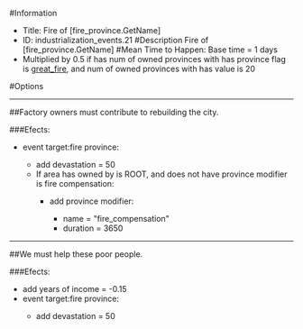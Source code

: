 #Information
 - Title: Fire of [fire_province.GetName]
 - ID: industrialization_events.21
#Description
Fire of [fire_province.GetName]
#Mean Time to Happen:
Base time = 1 days
 - Multiplied by 0.5 if has num of owned provinces with has province flag is [great_fire](../flags/great_fire.md), and num of owned provinces with has value is 20

#Options

___
##Factory owners must contribute to rebuilding the city.

###Efects:<ul><li>event target:fire province:</li><ul><li>add devastation = 50</li><li>If area has owned by is ROOT, and does not have province modifier is fire compensation:</li><ul><li>add province modifier:</li><ul><li>name = "fire_compensation"</li><li>duration = 3650</li></ul></ul></ul></ul>

___
##We must help these poor people.

###Efects:<ul><li>add years of income = -0.15</li><li>event target:fire province:</li><ul><li>add devastation = 50</li></ul></ul>
